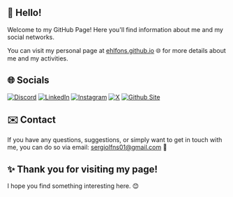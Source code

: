 ## 👋 Hello!

Welcome to my GitHub Page! Here you'll find information about me and my social networks.

You can visit my personal page at [ehlfons.github.io](https://ehlfons.github.io) 🌐 for more details about me and my activities.

## 🌐 Socials

[![Discord](https://img.shields.io/badge/Discord-%23768bd3?style=for-the-badge&logo=discord&logoColor=white)](https://discord.com/users/510027815694106635)
[![LinkedIn](https://img.shields.io/badge/Linkedin-%230d78b0?style=for-the-badge&logo=linkedin&logoColor=white)](https://linkedin.com/in/sergio-alfonso-deltell)
[![Instagram](https://img.shields.io/badge/Instagram-E4405F?style=for-the-badge&logo=instagram&logoColor=white)](https://instagram.com/ehlfons.designs)
[![X](https://img.shields.io/badge/X-000000?style=for-the-badge&logo=x&logoColor=white)](https://x.com/ehlfonsdesigns)
[![Github Site](https://img.shields.io/badge/GitHub-100000?style=for-the-badge&logo=github&logoColor=white)](https://ehlfons.github.io)

## ✉️ Contact

If you have any questions, suggestions, or simply want to get in touch with me, you can do so via email: [sergiolfns01@gmail.com](mailto:sergiolfns01@gmail.com) 📧

## ✨ Thank you for visiting my page!

I hope you find something interesting here. 😊
